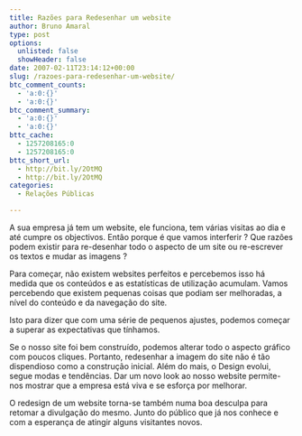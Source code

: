 ```yaml
---
title: Razões para Redesenhar um website
author: Bruno Amaral
type: post
options:
  unlisted: false
  showHeader: false
date: 2007-02-11T23:14:12+00:00
slug: /razoes-para-redesenhar-um-website/
btc_comment_counts:
  - 'a:0:{}'
  - 'a:0:{}'
btc_comment_summary:
  - 'a:0:{}'
  - 'a:0:{}'
bttc_cache:
  - 1257208165:0
  - 1257208165:0
bttc_short_url:
  - http://bit.ly/2OtMQ
  - http://bit.ly/2OtMQ
categories:
  - Relações Públicas

---
```

A sua empresa já tem um website, ele funciona, tem várias visitas ao dia e até cumpre os objectivos. Então porque é que vamos interferir ? Que razões podem existir para re-desenhar todo o aspecto de um site ou re-escrever os textos e mudar as imagens ?

Para começar, não existem websites perfeitos e percebemos isso há medida que os conteúdos e as estatísticas de utilização acumulam. Vamos percebendo que existem pequenas coisas que podiam ser melhoradas, a nível do conteúdo e da navegação do site.

Isto para dizer que com uma série de pequenos ajustes, podemos começar a superar as expectativas que tínhamos.

Se o nosso site foi bem construído, podemos alterar todo o aspecto gráfico com poucos cliques. Portanto, redesenhar a imagem do site não é tão dispendioso como a construção inicial. Além do mais, o Design evolui, segue modas e tendências. Dar um novo look ao nosso website permite-nos mostrar que a empresa está viva e se esforça por melhorar.

O redesign de um website torna-se também numa boa desculpa para retomar a divulgação do mesmo. Junto do público que já nos conhece e com a esperança de atingir alguns visitantes novos.
